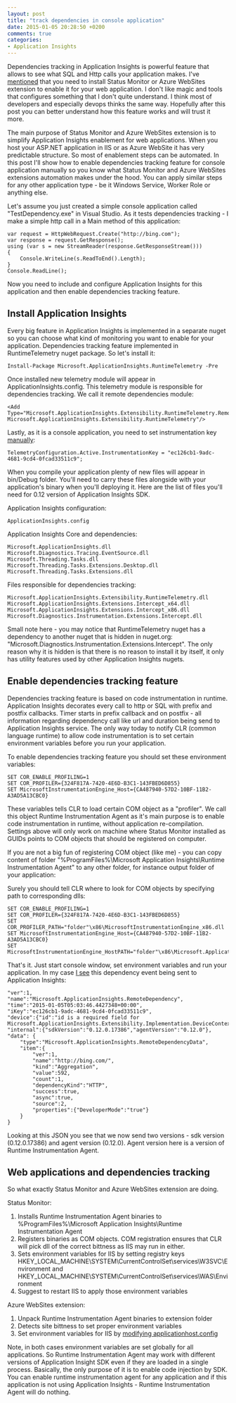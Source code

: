 ```yaml
---
layout: post
title: "track dependencies in console application"
date: 2015-01-05 20:28:50 +0200
comments: true
categories: 
- Application Insights
---
```

Dependencies tracking in Application Insights is powerful feature that allows to see what SQL and Http calls your application makes. I've [mentioned](/blog/2014/12/28/application-insights-extension-for-azure-websites/) that you need to install Status Monitor or Azure WebSites extension to enable it for your web application. I don't like magic and tools that configures something that I don't quite understand. I think most of developers and especially devops thinks the same way. Hopefully after this post you can better understand how this feature works and will trust it more.   

The main purpose of Status Monitor and Azure WebSites extension is to simplify Application Insights enablement for web applications. When you host your ASP.NET application in IIS or as Azure WebSite it has very predictable structure. So most of enablement steps can be automated. In this post I'll show how to enable dependencies tracking feature for console application manually so you know what Status Monitor and Azure WebSites extensions automation makes under the hood. You can apply similar steps for any other application type - be it Windows Service, Worker Role or anything else.  


Let's assume you just created a simple console application called "TestDependency.exe" in Visual Studio. As it tests dependencies tracking - I make a simple http call in a Main method of this application:

``` 
var request = HttpWebRequest.Create("http://bing.com");
var response = request.GetResponse();
using (var s = new StreamReader(response.GetResponseStream()))
{
    Console.WriteLine(s.ReadToEnd().Length);
}
Console.ReadLine();
```

Now you need to include and configure Application Insights for this application and then enable dependencies tracking feature. 


Install Application Insights
----------------------------

Every big feature in Application Insights is implemented in a separate nuget so you can choose what kind of monitoring you want to enable for your application. Dependencies tracking feature implemented in RuntimeTelemetry nuget package. So let's install it:

```
Install-Package Microsoft.ApplicationInsights.RuntimeTelemetry -Pre
```

Once installed new telemetry module will appear in ApplicationInsights.config. This telemetry module is responsible for dependencies tracking. We call it remote dependencies module:

``` 
<Add Type="Microsoft.ApplicationInsights.Extensibility.RuntimeTelemetry.RemoteDependencyModule, Microsoft.ApplicationInsights.Extensibility.RuntimeTelemetry"/>
```

Lastly, as it is a console application, you need to set instrumentation key [manually](/blog/2014/11/17/programmatically-set-instrumenttion-key/): 

``` 
TelemetryConfiguration.Active.InstrumentationKey = "ec126cb1-9adc-4681-9cd4-0fcad33511c9";
```

When you compile your application plenty of new files will appear in bin/Debug folder. You'll need to carry these files alongside with your application's binary when you'll deploying it. Here are the list of files you'll need for 0.12 version of Application Insights SDK.

Application Insights configuration:

``` 
ApplicationInsights.config
```

Application Insights Core and dependencies:

```
Microsoft.ApplicationInsights.dll
Microsoft.Diagnostics.Tracing.EventSource.dll
Microsoft.Threading.Tasks.dll
Microsoft.Threading.Tasks.Extensions.Desktop.dll
Microsoft.Threading.Tasks.Extensions.dll
```

Files responsible for dependencies tracking:

```
Microsoft.ApplicationInsights.Extensibility.RuntimeTelemetry.dll
Microsoft.ApplicationInsights.Extensions.Intercept_x64.dll
Microsoft.ApplicationInsights.Extensions.Intercept_x86.dll
Microsoft.Diagnostics.Instrumentation.Extensions.Intercept.dll
```

Small note here - you may notice that RuntimeTelemetry nuget has a dependency to another nuget that is hidden in nuget.org: "Microsoft.Diagnostics.Instrumentation.Extensions.Intercept". The only reason why it is hidden is that there is no reason to install it by itself, it only has utility features used by other Application Insights nugets.


Enable dependencies tracking feature
------------------------------------

Dependencies tracking feature is based on code instrumentation in runtime. Application Insights decorates every call to http or SQL with prefix and postfix callbacks. Timer starts in prefix callback and on postfix - all information regarding dependency call like url and duration being send to Application Insights service. The only way today to notify CLR (common language runtime) to allow code instrumentation is to set certain environment variables before you run your application. 

To enable dependencies tracking feature you should set these environment variables:

```
SET COR_ENABLE_PROFILING=1
SET COR_PROFILER={324F817A-7420-4E6D-B3C1-143FBED6D855}
SET MicrosoftInstrumentationEngine_Host={CA487940-57D2-10BF-11B2-A3AD5A13CBC0}
```

These variables tells CLR to load certain COM object as a "profiler". We call this object Runtime Instrumentation Agent as it's main purpose is to enable code instrumentation in runtime, without application re-compilation. Settings above will only work on machine where Status Monitor installed as GUIDs points to COM objects that should be registered on computer. 

If you are not a big fun of registering COM object (like me) - you can copy content of folder "%ProgramFiles%\Microsoft Application Insights\Runtime Instrumentation Agent" to any other folder, for instance output folder of your application: 

Surely you should tell CLR where to look for COM objects by specifying path to corresponding dlls:

```
SET COR_ENABLE_PROFILING=1
SET COR_PROFILER={324F817A-7420-4E6D-B3C1-143FBED6D855}
SET COR_PROFILER_PATH="folder"\x86\MicrosoftInstrumentationEngine_x86.dll
SET MicrosoftInstrumentationEngine_Host={CA487940-57D2-10BF-11B2-A3AD5A13CBC0}
SET MicrosoftInstrumentationEngine_HostPATH="folder"\x86\Microsoft.ApplicationInsights.ExtensionsHost_x86.dll
```

That's it. Just start console window, set environment variables and run your application. In my case [I see](/blog/2014/12/19/proxy-application-insights-events/) this dependency event being sent to Application Insights:

``` 
"ver":1,
"name":"Microsoft.ApplicationInsights.RemoteDependency",
"time":"2015-01-05T05:03:46.4427348+00:00",
"iKey":"ec126cb1-9adc-4681-9cd4-0fcad33511c9",
"device":{"id":"id is a required field for Microsoft.ApplicationInsights.Extensibility.Implementation.DeviceContext"},
"internal":{"sdkVersion":"0.12.0.17386","agentVersion":"0.12.0"},
"data": {
	"type":"Microsoft.ApplicationInsights.RemoteDependencyData",
 	"item":{
 		"ver":1,
 		"name":"http://bing.com/",
 		"kind":"Aggregation",
 		"value":592,
 		"count":1,
 		"dependencyKind":"HTTP",
 		"success":true,
 		"async":true,
 		"source":2,
 		"properties":{"DeveloperMode":"true"}
 	}
}
```

Looking at this JSON you see that we now send two versions - sdk version (0.12.0.17386) and agent version (0.12.0). Agent version here is a version of Runtime Instrumentation Agent.

Web applications and dependencies tracking
------------------------------------------

So what exactly Status Monitor and Azure WebSites extension are doing. 

Status Monitor:

1. Installs Runtime Instrumentation Agent binaries to %ProgramFiles%\Microsoft Application Insights\Runtime Instrumentation Agent
2. Registers binaries as COM objects. COM registration ensures that CLR will pick dll of the correct bittness as IIS may run in either.
3. Sets environment variables for IIS by setting registry keys HKEY_LOCAL_MACHINE\SYSTEM\CurrentControlSet\services\W3SVC\Environment and HKEY_LOCAL_MACHINE\SYSTEM\CurrentControlSet\services\WAS\Environment
4. Suggest to restart IIS to apply those environment variables

Azure WebSites extension:

1. Unpack Runtime Instrumentation Agent binaries to extension folder
2. Detects site bittness to set proper environment variables 
3. Set environment variables for IIS by [modifying applicationhost.config](http://blogs.msdn.com/b/waws/archive/2014/06/17/transform-your-microsoft-azure-web-site.aspx)

Note, in both cases environment variables are set globally for all applications. So Runtime Instrumentation Agent may work with different versions of Application Insight SDK even if they are loaded in a single process. Basically, the only purpose of it is to enable code injection by SDK. You can enable runtime instrumentation agent for any application and if this application is not using Application Insights - Runtime Instrumentation Agent will do nothing.
